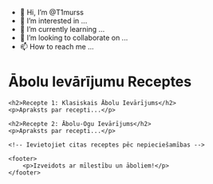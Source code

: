 - 👋 Hi, I’m @T1murss
- 👀 I’m interested in ...
- 🌱 I’m currently learning ...
- 💞️ I’m looking to collaborate on ...
- 📫 How to reach me ...

<!---
T1murss/T1murss is a ✨ special ✨ repository because its `README.md` (this file) appears on your GitHub profile.
You can click the Preview link to take a look at your changes.
--->
<!DOCTYPE html>
<html lang="lv">
<head>
    <meta charset="UTF-8">
    <meta http-equiv="X-UA-Compatible" content="IE=edge">
    <meta name="viewport" content="width=device-width, initial-scale=1.0">
    <title>Ābolu Ievārījumu Receptes</title>
</head>
<body>
    <h1>Ābolu Ievārījumu Receptes</h1>

    <h2>Recepte 1: Klasiskais Ābolu Ievārījums</h2>
    <p>Apraksts par recepti...</p>

    <h2>Recepte 2: Ābolu-Ogu Ievārījums</h2>
    <p>Apraksts par recepti...</p>

    <!-- Ievietojiet citas receptes pēc nepieciešamības -->

    <footer>
        <p>Izveidots ar mīlestību un āboliem!</p>
    </footer>
</body>
</html>
